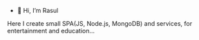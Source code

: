 - 👋 Hi, I’m Rasul

Here I create small SPA(JS, Node.js, MongoDB) and services, for entertainment and education...
